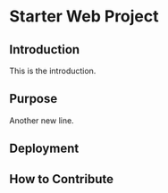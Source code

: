 # Starter Web Project

## Introduction

This is the introduction.

## Purpose

Another new line.

## Deployment

## How to Contribute
